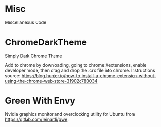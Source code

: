 # Misc
Miscellaneous Code

# ChromeDarkTheme
Simply Dark Chrome Theme

Add to chrome by downloading, going to chrome://extensions, enable developer mode, then drag and drop the .crx file into chrome. Instructions source: https://blog.hunter.io/how-to-install-a-chrome-extension-without-using-the-chrome-web-store-31902c780034


# Green With Envy
Nvidia graphics monitor and overclocking utility for Ubuntu from https://gitlab.com/leinardi/gwe.
